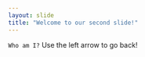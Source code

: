 ```yaml
---
layout: slide
title: "Welcome to our second slide!"
---
```

`Who am I?`
Use the left arrow to go back!
